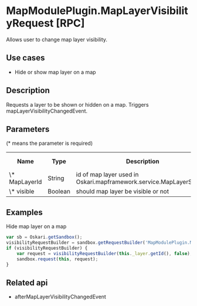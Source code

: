 # MapModulePlugin.MapLayerVisibilityRequest [RPC]

Allows user to change map layer visibility.

## Use cases

- Hide or show map layer on a map

## Description

Requests a layer to be shown or hidden on a map. Triggers mapLayerVisibilityChangedEvent.

## Parameters

(* means the parameter is required)

<table class="table">
<tr>
  <th> Name</th><th> Type</th><th> Description</th><th> Default value</th>
</tr>
<tr>
  <td> \* MapLayerId </td><td> String </td><td> id of map layer used in Oskari.mapframework.service.MapLayerService </td><td> </td>
</tr>
<tr>
  <td> \* visible </td><td> Boolean </td><td> should map layer be visible or not </td><td> </td>
</tr>
</table>

## Examples

Hide map layer on a map
```javascript
var sb = Oskari.getSandbox();
visibilityRequestBuilder = sandbox.getRequestBuilder('MapModulePlugin.MapLayerVisibilityRequest');
if (visibilityRequestBuilder) {
    var request = visibilityRequestBuilder(this._layer.getId(), false);
    sandbox.request(this, request);
}
```

## Related api

- afterMapLayerVisibilityChangedEvent